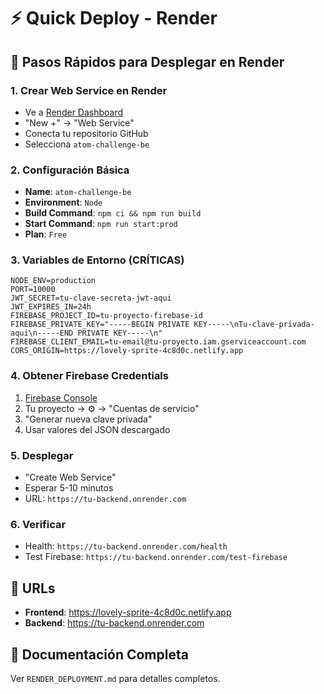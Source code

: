 # ⚡ Quick Deploy - Render

## 🚀 Pasos Rápidos para Desplegar en Render

### 1. Crear Web Service en Render
- Ve a [Render Dashboard](https://dashboard.render.com/)
- "New +" → "Web Service"
- Conecta tu repositorio GitHub
- Selecciona `atom-challenge-be`

### 2. Configuración Básica
- **Name**: `atom-challenge-be`
- **Environment**: `Node`
- **Build Command**: `npm ci && npm run build`
- **Start Command**: `npm run start:prod`
- **Plan**: `Free`

### 3. Variables de Entorno (CRÍTICAS)
```
NODE_ENV=production
PORT=10000
JWT_SECRET=tu-clave-secreta-jwt-aqui
JWT_EXPIRES_IN=24h
FIREBASE_PROJECT_ID=tu-proyecto-firebase-id
FIREBASE_PRIVATE_KEY="-----BEGIN PRIVATE KEY-----\nTu-clave-privada-aqui\n-----END PRIVATE KEY-----\n"
FIREBASE_CLIENT_EMAIL=tu-email@tu-proyecto.iam.gserviceaccount.com
CORS_ORIGIN=https://lovely-sprite-4c8d0c.netlify.app
```

### 4. Obtener Firebase Credentials
1. [Firebase Console](https://console.firebase.google.com/)
2. Tu proyecto → ⚙️ → "Cuentas de servicio"
3. "Generar nueva clave privada"
4. Usar valores del JSON descargado

### 5. Desplegar
- "Create Web Service"
- Esperar 5-10 minutos
- URL: `https://tu-backend.onrender.com`

### 6. Verificar
- Health: `https://tu-backend.onrender.com/health`
- Test Firebase: `https://tu-backend.onrender.com/test-firebase`

## 🔗 URLs
- **Frontend**: https://lovely-sprite-4c8d0c.netlify.app
- **Backend**: https://tu-backend.onrender.com

## 📖 Documentación Completa
Ver `RENDER_DEPLOYMENT.md` para detalles completos. 